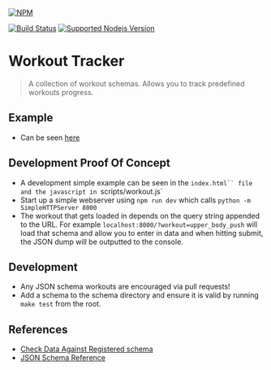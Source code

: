 [![NPM](https://nodei.co/npm/workout-tracker.png?downloads=true&downloadRank=true&stars=true)](https://nodei.co/npm/workout-tracker/)

[![Build Status](https://travis-ci.org/khaliqgant/workout-tracker.svg?branch=master)](https://travis-ci.org/khaliqgant/workout-tracker)
[![Supported Nodejs Version](https://img.shields.io/badge/node-%3E%3D0.10-blue.svg)](https://www.npmjs.com/package/workout-tracker)

# Workout Tracker
> A collection of workout schemas. Allows you to track predefined workouts progress.

## Example
* Can be seen [here](http://khaliqgant.github.io/workout-tracker/)

## Development Proof Of Concept
* A development simple example can be seen in the `index.html`` file and the javascript
in `scripts/workout.js`
* Start up a simple webserver using `npm run dev` which calls `python -m SimpleHTTPServer 8000`
* The workout that gets loaded in depends on the query string appended to the URL.
For example `localhost:8000/?workout=upper_body_push` will load that schema
and allow you to enter in data and when hitting submit, the JSON dump will be
outputted to the console.

## Development
* Any JSON schema workouts are encouraged via pull requests!
* Add a schema to the schema directory and ensure it is valid by running `make test`
from the root.

## References
* [Check Data Against Registered schema](http://jsonschemalint.com/draft4/#)
* [JSON Schema Reference](http://spacetelescope.github.io/understanding-json-schema)
